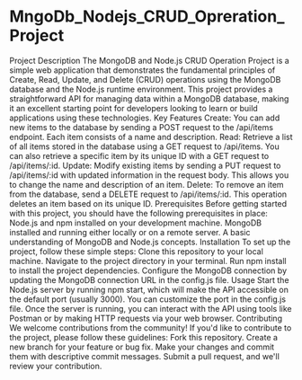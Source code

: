 # MngoDb_Nodejs_CRUD_Opreration_Project
 Project Description The MongoDB and Node.js CRUD Operation Project is a simple web application that demonstrates the fundamental principles of Create, Read, Update, and Delete (CRUD) operations using the MongoDB database and the Node.js runtime environment. This project provides a straightforward API for managing data within a MongoDB database, making it an excellent starting point for developers looking to learn or build applications using these technologies.  Key Features Create: You can add new items to the database by sending a POST request to the /api/items endpoint. Each item consists of a name and description.  Read: Retrieve a list of all items stored in the database using a GET request to /api/items. You can also retrieve a specific item by its unique ID with a GET request to /api/items/:id.  Update: Modify existing items by sending a PUT request to /api/items/:id with updated information in the request body. This allows you to change the name and description of an item.  Delete: To remove an item from the database, send a DELETE request to /api/items/:id. This operation deletes an item based on its unique ID.  Prerequisites Before getting started with this project, you should have the following prerequisites in place:  Node.js and npm installed on your development machine. MongoDB installed and running either locally or on a remote server. A basic understanding of MongoDB and Node.js concepts. Installation To set up the project, follow these simple steps:  Clone this repository to your local machine.  Navigate to the project directory in your terminal.  Run npm install to install the project dependencies.  Configure the MongoDB connection by updating the MongoDB connection URL in the config.js file.  Usage Start the Node.js server by running npm start, which will make the API accessible on the default port (usually 3000). You can customize the port in the config.js file. Once the server is running, you can interact with the API using tools like Postman or by making HTTP requests via your web browser.  Contributing We welcome contributions from the community! If you'd like to contribute to the project, please follow these guidelines:  Fork this repository. Create a new branch for your feature or bug fix. Make your changes and commit them with descriptive commit messages. Submit a pull request, and we'll review your contribution.
